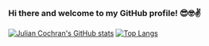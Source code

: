 ### Hi there and welcome to my GitHub profile! 😎🤓✌️
[![Julian Cochran's GitHub stats](https://github-readme-stats.vercel.app/api?username=juliancochran&theme=dracula&count_private=true)](https://github.com/juliancochran/github-readme-stats)
[![Top Langs](https://github-readme-stats.vercel.app/api/top-langs/?username=juliancochran&theme=dracula&hide=python)](https://github.com/juliancochran/github-readme-stats)
<!--
**juliancochran/juliancochran** is a ✨ _special_ ✨ repository because its `README.md` (this file) appears on your GitHub profile.

Here are some ideas to get you started:

- 🔭 I’m currently working on ...
- 🌱 I’m currently learning ...
- 👯 I’m looking to collaborate on ...
- 🤔 I’m looking for help with ...
- 💬 Ask me about ...
- 📫 How to reach me: ...
- 😄 Pronouns: ...
- ⚡ Fun fact: ...
-->
